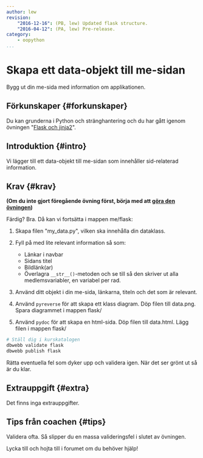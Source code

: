 ```yaml
---
author: lew
revision:
    "2016-12-16": (PB, lew) Updated flask structure.
    "2016-04-12": (PA, lew) Pre-release.
category:
    - oopython
...
```

Skapa ett data-objekt till me-sidan
===================================

Bygg ut din me-sida med information om applikationen.

<!--more-->


Förkunskaper {#forkunskaper}
-----------------------

Du kan grunderna i Python och stränghantering och du har gått igenom övningen "[Flask och jinja2](kunskap/flask-och-jinja2)".



Introduktion {#intro}
-----------------------

Vi lägger till ett data-objekt till me-sidan som innehåller sid-relaterad information.



Krav {#krav}
-----------------------

**(Om du inte gjort föregående övning först, börja med att [göra den övningen](uppgift/skapa-personobjekt-till-me-sida))**  



<!-- Kopiera din me-sida från föregående kursmoment och utgå från den koden.

```bash
# Ställ dig i kurskatalogen
cd me
cp -ri kmom02/flask2/ kmom03/flask3/
cd kmom03/flask3
``` -->  

Färdig? Bra. Då kan vi fortsätta i mappen me/flask:  

1. Skapa filen "my_data.py", vilken ska innehålla din dataklass.

2. Fyll på med lite relevant information så som:  
    * Länkar i navbar
    * Sidans titel
    * Bildlänk(ar)
    * Överlagra `__str__()`-metoden och se till så den skriver ut alla medlemsvariabler, en variabel per rad.

3. Använd ditt objekt i din me-sida, länkarna, titeln och det som är relevant.  

6. Använd `pyreverse` för att skapa ett klass diagram. Döp filen till data.png. Spara diagrammet i mappen flask/  

7. Använd `pydoc` för att skapa en html-sida. Döp filen till data.html. Lägg filen i mappen flask/


```bash
# Ställ dig i kurskatalogen
dbwebb validate flask
dbwebb publish flask
```

Rätta eventuella fel som dyker upp och validera igen. När det ser grönt ut så är du klar.



Extrauppgift {#extra}
-----------------------

Det finns inga extrauppgifter.



Tips från coachen {#tips}
-----------------------

Validera ofta. Så slipper du en massa valideringsfel i slutet av övningen.

Lycka till och hojta till i forumet om du behöver hjälp!
